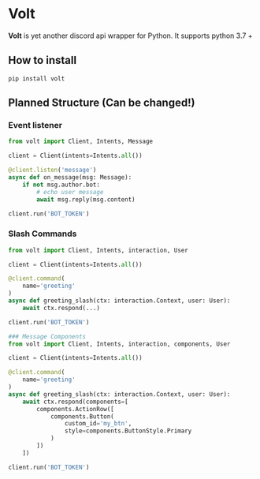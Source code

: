 # Volt
**Volt** is yet another discord api wrapper for Python.
It supports python 3.7 +

## How to install
```shell
pip install volt
```

## Planned Structure (Can be changed!)
### Event listener
```python
from volt import Client, Intents, Message

client = Client(intents=Intents.all())

@client.listen('message')
async def on_message(msg: Message):
    if not msg.author.bot:
        # echo user message
        await msg.reply(msg.content)

client.run('BOT_TOKEN')
```
### Slash Commands
```python
from volt import Client, Intents, interaction, User

client = Client(intents=Intents.all())

@client.command(
    name='greeting'
)
async def greeting_slash(ctx: interaction.Context, user: User):
    await ctx.respond(...)

client.run('BOT_TOKEN')
```
```python
### Message Components
from volt import Client, Intents, interaction, components, User

client = Client(intents=Intents.all())

@client.command(
    name='greeting'
)
async def greeting_slash(ctx: interaction.Context, user: User):
    await ctx.respond(components=[
        components.ActionRow([
            components.Button(
                custom_id='my_btn',
                style=components.ButtonStyle.Primary
            )
        ])
    ])

client.run('BOT_TOKEN')
```
